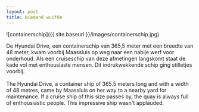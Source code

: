 ```yaml
---
layout: post
title: Niemand wuifde
---
```


![containerschip]({{ site.baseurl }}/images/containerschip.jpg)

De Hyundai Drive, een containerschip van 365,5 meter met een breedte van 48 meter, kwam voorbij Maassluis op weg naar een nabije werf voor onderhoud. Als een cruiseschip van deze afmetingen langskomt staat de kade vol met enthousiaste mensen. Dit indrukwekkende schip ging stilletjes voorbij.
<br><br>
The Hyundai Drive, a container ship of 365.5 meters long and with a width of 48 metres, came by Maassluis on her way to a nearby yard for maintenance. If a cruise ship of this size passes by, the quay is always full of enthousiastic people. This impressive ship wasn't applauded.